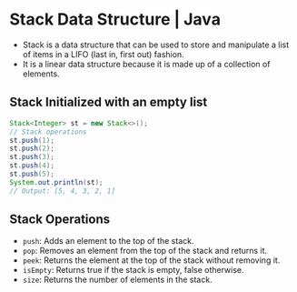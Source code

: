 # Stack Data Structure | Java

- Stack is a data structure that can be used to store and manipulate a list of items in a LIFO (last in, first out) fashion.
- It is a linear data structure because it is made up of a collection of elements.

## Stack Initialized with an empty list

```java
Stack<Integer> st = new Stack<>();
// Stack operations
st.push(1);
st.push(2);
st.push(3);
st.push(4);
st.push(5);
System.out.println(st);
// Output: [5, 4, 3, 2, 1]
```

## Stack Operations

- `push`: Adds an element to the top of the stack.
- `pop`: Removes an element from the top of the stack and returns it.
- `peek`: Returns the element at the top of the stack without removing it.
- `isEmpty`: Returns true if the stack is empty, false otherwise.
- `size`: Returns the number of elements in the stack.

